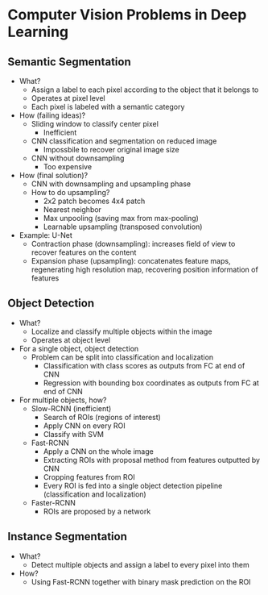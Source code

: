 # Computer Vision Problems in Deep Learning

## Semantic Segmentation

- What?
  - Assign a label to each pixel according to the object that it belongs to
  - Operates at pixel level
  - Each pixel is labeled with a semantic category
- How (failing ideas)?
  - Sliding window to classify center pixel
    - Inefficient
  - CNN classification and segmentation on reduced image
    - Impossbile to recover original image size
  - CNN without downsampling
    - Too expensive
- How (final solution)?
  - CNN with downsampling and upsampling phase
  - How to do upsampling?
    - 2x2 patch becomes 4x4 patch
    - Nearest neighbor
    - Max unpooling (saving max from max-pooling)
    - Learnable upsampling (transposed convolution)
- Example: U-Net
  - Contraction phase (downsampling): increases field of view to recover features on the content
  - Expansion phase (upsampling): concatenates feature maps, regenerating high resolution map, recovering position information of features

## Object Detection

- What?
  - Localize and classify multiple objects within the image
  - Operates at object level
- For a single object, object detection
  - Problem can be split into classification and localization
    - Classification with class scores as outputs from FC at end of CNN
    - Regression with bounding box coordinates as outputs from FC at end of CNN
- For multiple objects, how?
  - Slow-RCNN (inefficient)
    - Search of ROIs (regions of interest)
    - Apply CNN on every ROI
    - Classify with SVM
  - Fast-RCNN
    - Apply a CNN on the whole image
    - Extracting ROIs with proposal method from features outputted by CNN
    - Cropping features from ROI
    - Every ROI is fed into a single object detection pipeline (classification and localization)
  - Faster-RCNN
    - ROIs are proposed by a network

## Instance Segmentation

- What?
  - Detect multiple objects and assign a label to every pixel into them
- How?
  - Using Fast-RCNN together with binary mask prediction on the ROI
